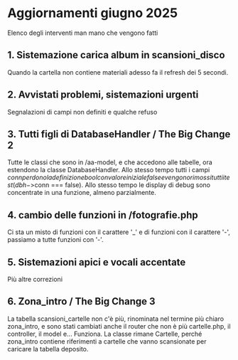 # Aggiornamenti giugno 2025

Elenco degli interventi man mano che vengono fatti

## 1. Sistemazione carica album in scansioni_disco

Quando la cartella non contiene materiali adesso fa il refresh dei 5 secondi.

## 2. Avvistati problemi, sistemazioni urgenti

Segnalazioni di campi non definiti e qualche refuso

## 3. Tutti figli di DatabaseHandler / The Big Change 2

Tutte le classi che sono in /aa-model, e che accedono alle tabelle,
ora estendono la classe DatabaseHandler.
Allo stesso tempo tutti i campi $conn perdono la definizione bool con
valore iniziale false e vengono rimossi tutti i test (dbh->$conn === false).
Allo stesso tempo le display di debug
sono concentrate in una funzione, almeno
parzialmente.

## 4. cambio delle funzioni in /fotografie.php

Ci sta un misto di funzioni con il carattere '_' e di
funzioni con il carattere '-', passiamo a tutte funzioni con '-'.  

## 5. Sistemazioni apici e vocali accentate

Più altre correzioni

## 6. Zona_intro / The Big Change 3

La tabella scansioni_cartelle non c'è più, rinominata
nel termine più chiaro zona_intro, e sono stati cambiati anche
il router che non è più cartelle.php, il controller,
il model e... Funziona. La classe rimane Cartelle, perché
zona_intro contiene riferimenti a cartelle che vanno scansionate
per caricare la tabella deposito.

